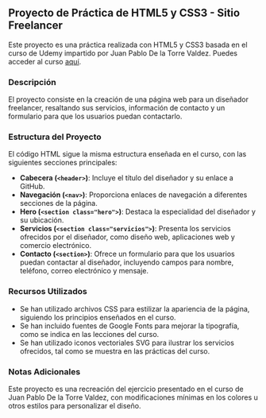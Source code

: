 ## Proyecto de Práctica de HTML5 y CSS3 - Sitio Freelancer

Este proyecto es una práctica realizada con HTML5 y CSS3 basada en el curso de Udemy impartido por Juan Pablo De la Torre Valdez. Puedes acceder al curso [aquí](https://www.udemy.com/share/1013ea/).

### Descripción

El proyecto consiste en la creación de una página web para un diseñador freelancer, resaltando sus servicios, información de contacto y un formulario para que los usuarios puedan contactarlo.

### Estructura del Proyecto

El código HTML sigue la misma estructura enseñada en el curso, con las siguientes secciones principales:

- **Cabecera (`<header>`)**: Incluye el título del diseñador y su enlace a GitHub.
- **Navegación (`<nav>`)**: Proporciona enlaces de navegación a diferentes secciones de la página.
- **Hero (`<section class="hero">`)**: Destaca la especialidad del diseñador y su ubicación.
- **Servicios (`<section class="servicios">`)**: Presenta los servicios ofrecidos por el diseñador, como diseño web, aplicaciones web y comercio electrónico.
- **Contacto (`<section>`)**: Ofrece un formulario para que los usuarios puedan contactar al diseñador, incluyendo campos para nombre, teléfono, correo electrónico y mensaje.

### Recursos Utilizados

- Se han utilizado archivos CSS para estilizar la apariencia de la página, siguiendo los principios enseñados en el curso.
- Se han incluido fuentes de Google Fonts para mejorar la tipografía, como se indica en las lecciones del curso.
- Se han utilizado iconos vectoriales SVG para ilustrar los servicios ofrecidos, tal como se muestra en las prácticas del curso.

### Notas Adicionales

Este proyecto es una recreación del ejercicio presentado en el curso de Juan Pablo De la Torre Valdez, con modificaciones mínimas en los colores u otros estilos para personalizar el diseño.
